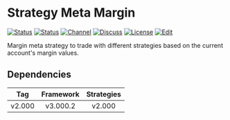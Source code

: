 # Strategy Meta Margin

[![Status][gha-image-check-master]][gha-link-check-master]
[![Status][gha-image-compile-master]][gha-link-compile-master]
[![Channel][tg-channel-image]][tg-channel-link]
[![Discuss][gh-discuss-badge]][gh-discuss-link]
[![License][license-image]][license-link]
[![Edit][gh-edit-badge]][gh-edit-link]

Margin meta strategy to trade with different strategies
based on the current account's margin values.

## Dependencies

| Tag      | Framework | Strategies |
|:--------:|:---------:|:----------:|
| v2.000   | v3.000.2  | v2.000     |

<!-- Named links -->

[gh-discuss-badge]: https://img.shields.io/badge/Discussions-Q&A-blue.svg?logo=github
[gh-discuss-link]: https://github.com/EA31337/EA31337-Strategies/discussions

[gh-edit-badge]: https://img.shields.io/badge/GitHub-edit-purple.svg?logo=github
[gh-edit-link]: https://github.dev/EA31337/Strategy-Meta_Margin

[gha-link-check-master]: https://github.com/EA31337/Strategy-Meta_Margin/actions?query=workflow:Check+branch%3Amaster
[gha-image-check-master]: https://github.com/EA31337/Strategy-Meta_Margin/workflows/Check/badge.svg?branch=master
[gha-link-compile-master]: https://github.com/EA31337/Strategy-Meta_Margin/actions?query=workflow:Compile+branch%3Amaster
[gha-image-compile-master]: https://github.com/EA31337/Strategy-Meta_Margin/workflows/Compile/badge.svg?branch=master

[tg-channel-image]: https://img.shields.io/badge/Telegram-join-0088CC.svg?logo=telegram
[tg-channel-link]: https://t.me/EA31337

[license-image]: https://img.shields.io/github/license/EA31337/EA31337-Strategies.svg
[license-link]: https://tldrlegal.com/license/gnu-general-public-license-v3-(gpl-3)
